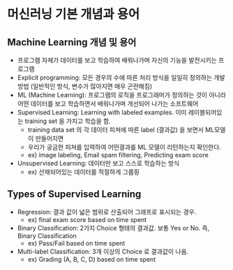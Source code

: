 # 머신러닝 기본 개념과 용어


## Machine Learning 개념 및 용어

- 프로그램 자체가 데이터를 보고 학습하여 배워나가며 자신의 기능을 발전시키는 프로그램
- Explicit programming: 모든 경우의 수에 따른 처리 방식을 일일히 정의하는 개발 방법 (일반적인 방식, 변수가 많아지면 매우 곤란해짐)
- ML (Machine Learning): 프로그램의 로직을 프로그래머가 정의하는 것이 아니라 어떤 데이터를 보고 학습하면서 배워나가며 개선되어 나가는 소프트웨어
- Supervised Learning: Learning with labeled examples. 이미 레이블되어있는 training set 을 가지고 학습을 함. 
  - training data set 의 각 데이터 피쳐에 따른 label (결과값) 을 보면서 ML모델이 만들어지면
  - 우리가 궁금한 피쳐를 입력하여 어떤결과를 ML 모델이 리턴하는지 확인한다.
  - ex) image labeling, Email spam filtering, Predicting exam score
- Unsupervised Learning: 데이터만 보고 스스로 학습하는 방식
  - ex) 산재되어있는 데이터를 적절하게 그룹핑


## Types of Supervised Learning

- Regression: 결과 값이 넓은 범위로 산출되어 그래프로 표시되는 경우.
  - ex) final exam score based on time spent
- Binary Classification: 2가지 Choice 형태의 결과값. 보통 Yes or No. 즉, Binary Classification
  - ex) Pass/Fail based on time spent
- Multi-label Classification: 3개 이상의 Choice 로 결과값이 나옴.
  - ex) Grading (A, B, C, D) based on time spent
